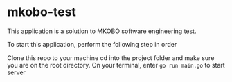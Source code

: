 # mkobo-test
This application is a solution to MKOBO software engineering test.

To start this application, perform the following step in order

Clone this repo to your machine
cd into the project folder and make sure you are on the root directory.
On your terminal, enter `go run main.go` to start server
